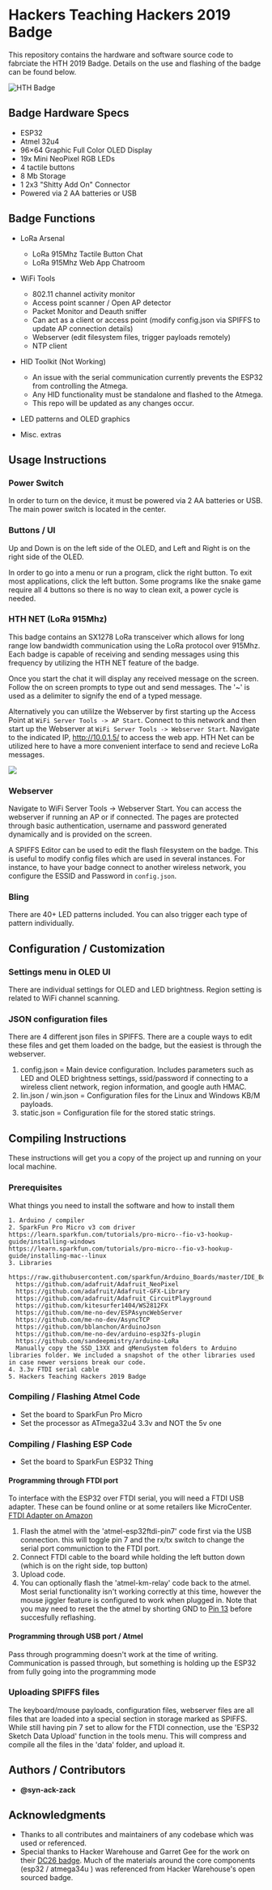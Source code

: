 # Hackers Teaching Hackers 2019 Badge
This repository contains the hardware and software source code to fabrciate the HTH 2019 Badge. Details on the use and flashing of the badge can be found below. 

![HTH Badge](https://i.imgur.com/naiMRHil.jpg?1)


## Badge Hardware Specs
* ESP32
* Atmel 32u4
* 96×64 Graphic Full Color OLED Display
* 19x Mini NeoPixel RGB LEDs
* 4 tactile buttons
* 8 Mb Storage
* 1 2x3 "Shitty Add On" Connector
* Powered via 2 AA batteries or USB

## Badge Functions
* LoRa Arsenal
	* LoRa 915Mhz Tactile Button Chat
	* LoRa 915Mhz Web App Chatroom
* WiFi Tools
	* 802.11 channel activity monitor
	* Access point scanner / Open AP detector
	* Packet Monitor and Deauth sniffer
	* Can act as a client or access point (modify config.json via SPIFFS to update AP connection details)
	* Webserver (edit filesystem files, trigger payloads remotely)
	* NTP client
* HID Toolkit (Not Working)
	* An issue with the serial communication currently prevents the ESP32 from controlling the Atmega. 
	* Any HID functionality must be standalone and flashed to the Atmega.
	* This repo will be updated as any changes occur.
	
* LED patterns and OLED graphics
* Misc. extras

## Usage Instructions
### Power Switch
In order to turn on the device, it must be powered via 2 AA batteries or USB. The main power switch is located in the center.

### Buttons / UI

Up and Down is on the left side of the OLED, and Left and Right is on the right side of the OLED.

In order to go into a menu or run a program, click the right button. To exit most applications, click the left button. Some programs like the snake game require all 4 buttons so there is no way to clean exit, a power cycle is needed. 

### HTH NET (LoRa 915Mhz)
This badge contains an SX1278 LoRa transceiver which allows for long range low bandwidth communication using the LoRa protocol over 915Mhz. Each badge is capable of receiving and sending messages using this frequency by utilizing the HTH NET feature of the badge. 

Once you start the chat it will display any received message on the screen. Follow the on screen prompts to type out and send messages. The '~' is used as a delimiter to signify the end of a typed message. 

Alternatively you can utililze the Webserver by first starting up the Access Point at `WiFi Server Tools -> AP Start`. Connect to this network and then start up the Webserver at `WiFi Server Tools -> Webserver Start`. Navigate to the indicated IP, http://10.0.1.5/ to access the web app. HTH Net can be utilized here to have a more convenient interface to send and recieve LoRa messages. 

![](https://pbs.twimg.com/media/D88i2IzWsAAne2L.jpg)

### Webserver
Navigate to WiFi Server Tools -> Webserver Start. You can access the webserver if running an AP or if connected. The pages are protected through basic authentication, username and password generated dynamically and is provided on the screen.

A SPIFFS Editor can be used to edit the flash filesystem on the badge. This is useful to modify config files which are used in several instances. For instance, to have your badge connect to another wireless network, you configure the ESSID and Password in `config.json`. 


### Bling
There are 40+ LED patterns included. You can also trigger each type of pattern individually. 

## Configuration / Customization
### Settings menu in OLED UI
There are individual settings for OLED and LED brightness. Region setting is related to WiFi channel scanning.

### JSON configuration files
There are 4 different json files in SPIFFS. There are a couple ways to edit these files and get them loaded on the badge, but the easiest is through the webserver.
1. config.json = Main device configuration. Includes parameters such as LED and OLED brightness settings, ssid/password if connecting to a wireless client network, region information, and google auth HMAC. 
2. lin.json / win.json = Configuration files for the Linux and Windows KB/M payloads. 
3. static.json = Configuration file for the stored static strings. 


## Compiling Instructions
These instructions will get you a copy of the project up and running on your local machine.
### Prerequisites
What things you need to install the software and how to install them
```
1. Arduino / compiler
2. SparkFun Pro Micro v3 com driver
https://learn.sparkfun.com/tutorials/pro-micro--fio-v3-hookup-guide/installing-windows
https://learn.sparkfun.com/tutorials/pro-micro--fio-v3-hookup-guide/installing-mac--linux
3. Libraries
  https://raw.githubusercontent.com/sparkfun/Arduino_Boards/master/IDE_Board_Manager/package_sparkfun_index.json
  https://github.com/adafruit/Adafruit_NeoPixel
  https://github.com/adafruit/Adafruit-GFX-Library
  https://github.com/adafruit/Adafruit_CircuitPlayground
  https://github.com/kitesurfer1404/WS2812FX
  https://github.com/me-no-dev/ESPAsyncWebServer
  https://github.com/me-no-dev/AsyncTCP
  https://github.com/bblanchon/ArduinoJson
  https://github.com/me-no-dev/arduino-esp32fs-plugin
  https://github.com/sandeepmistry/arduino-LoRa
  Manually copy the SSD_13XX and qMenuSystem folders to Arduino libraries folder. We included a snapshot of the other libraries used in case newer versions break our code.
4. 3.3v FTDI serial cable
5. Hackers Teaching Hackers 2019 Badge
```
### Compiling / Flashing Atmel Code
* Set the board to SparkFun Pro Micro
* Set the processor as ATmega32u4 3.3v and NOT the 5v one

### Compiling / Flashing ESP Code
* Set the board to SparkFun ESP32 Thing

#### Programming through FTDI port 
To interface with the ESP32 over FTDI serial, you will need a FTDI USB adapter. These can be found online or at some retailers like MicroCenter. [FTDI Adapter on Amazon](https://www.amazon.com/HiLetgo-FT232RL-Converter-Adapter-Breakout/dp/B00IJXZQ7C/ref=pd_lpo_sbs_147_t_1?_encoding=UTF8&psc=1&refRID=TW098QMMC5YX7B7DFNS5)

1. Flash the atmel with the 'atmel-esp32ftdi-pin7' code first via the USB connection. this will toggle pin 7 and the rx/tx switch to change the serial port communiction to the FTDI port. 
2. Connect FTDI cable to the board while holding the left button down (which is on the right side, top button)
3. Upload code.
4. You can optionally flash the 'atmel-km-relay' code back to the atmel. Most serial functionality isn't working correctly at this time, however the mouse jiggler feature is configured to work when plugged in. Note that you may need to reset the the atmel by shorting GND to [Pin 13](https://www.arduino.cc/en/Hacking/PinMapping32u4) before succesfully reflashing. 

#### Programming through USB port / Atmel
Pass through programming doesn't work at the time of writing. Communication is passed through, but something is holding up the ESP32 from fully going into the programming mode

### Uploading SPIFFS files
The keyboard/mouse payloads, configuration files, webserver files are all files that are loaded into a special section in storage marked as SPIFFS. While still having pin 7 set to allow for the FTDI connection, use the 'ESP32 Sketch Data Upload' function in the tools menu. This will compress and compile all the files in the 'data' folder, and upload it. 

## Authors / Contributors
* **@syn-ack-zack**

## Acknowledgments
* Thanks to all contributes and maintainers of any codebase which was used or referenced. 
* Special thanks to Hacker Warehouse and Garret Gee for the work on their [DC26 badge](https://github.com/hackerwarehouse/HW-DC26-Badge). Much of the materials around the core components (esp32 / atmega34u ) was referenced from Hacker Warehouse's open sourced badge. 
